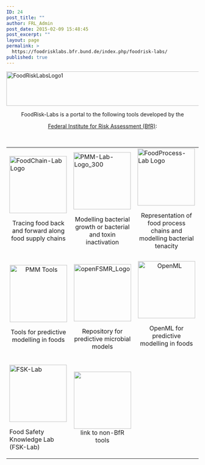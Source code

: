 ```yaml
---
ID: 24
post_title: ""
author: FRL_Admin
post_date: 2015-02-09 15:48:45
post_excerpt: ""
layout: page
permalink: >
  https://foodrisklabs.bfr.bund.de/index.php/foodrisk-labs/
published: true
---
```

<img class="aligncenter wp-image-1243 size-full" src="https://foodrisklabs.bfr.bund.de/wp-content/uploads/2015/02/FoodRiskLabsLogo1.png" alt="FoodRiskLabsLogo1" width="624" height="90" />
<p style="text-align: center;">FoodRisk-Labs is a portal to the following tools developed by the</p>
<p style="text-align: center;"><a href="http://www.bfr.bund.de/en/home.html" target="_blank">Federal Institute for Risk Assessment (BfR)</a>:</p>
&nbsp;
<table style="height: 1114px;" width="586">
<tbody>
<tr>
<td><a href="https://foodrisklabs.bfr.bund.de/index.php/foodchain-lab"><img class="aligncenter size-thumbnail wp-image-1269" src="https://foodrisklabs.bfr.bund.de/wp-content/uploads/2015/02/FoodChain-Lab-Logo1-150x150.png" alt="FoodChain-Lab Logo" width="150" height="150" /></a>
<p style="text-align: center;">Tracing food back and forward along food supply chains</p>
</td>
<td><a href="https://foodrisklabs.bfr.bund.de/index.php/pmm-lab/"><img class="aligncenter size-thumbnail wp-image-1270" src="https://foodrisklabs.bfr.bund.de/wp-content/uploads/2015/02/PMM-Lab-Logo_3001-150x150.png" alt="PMM-Lab-Logo_300" width="150" height="150" /></a>
<p style="text-align: center;">Modelling bacterial growth or bacterial and toxin inactivation</p>
</td>
<td><a href="https://foodrisklabs.bfr.bund.de/index.php/foodprocess-lab/"><img class="aligncenter size-thumbnail wp-image-1271" src="https://foodrisklabs.bfr.bund.de/wp-content/uploads/2015/02/FoodProcess-Lab-Logo1-150x150.png" alt="FoodProcess-Lab Logo" width="150" height="150" /></a>
<p style="text-align: center;">Representation of food process chains and modelling bacterial tenacity</p>
</td>
</tr>
<tr>
<td style="text-align: center;"><a href="https://sourceforge.net/p/microbialmodelingexchange/wiki/Tools/" target="_blank"><img class="aligncenter wp-image-1783 size-thumbnail" src="https://foodrisklabs.bfr.bund.de/wp-content/uploads/2015/02/PMM-Tools-150x150.png" alt="PMM Tools" width="150" height="150" /></a>

Tools for predictive modelling in foods</td>
<td>



<p style="text-align: center;">
<a href="https://foodrisklabs.bfr.bund.de/index.php/openfsmr/"><img class="aligncenter size-thumbnail wp-image-1268" src="https://foodrisklabs.bfr.bund.de/wp-content/uploads/2015/02/openFSMR_Logo1-150x150.png" alt="openFSMR_Logo" width="150" height="150" /></a></p>
<p style="text-align: center;">Repository for predictive microbial models</p>
</td>


<td style="text-align: center;"><a href="https://sourceforge.net/projects/microbialmodelingexchange/" target="_blank"><img class="aligncenter wp-image-1780 size-thumbnail" src="https://foodrisklabs.bfr.bund.de/wp-content/uploads/2015/02/OpenML-3-150x150.png" alt="OpenML" width="150" height="150" /></a>

OpenML for predictive modelling in foods</td>
</tr>


<tr>

<td>

<a href="https://foodrisklabs.bfr.bund.de/index.php/fsk-lab/"><img class="aligncenter wp-image-1866 size-full" src="https://foodrisklabs.bfr.bund.de/wp-content/uploads/2015/02/FSKlab7-1.png" alt="FSK-Lab" width="150" height="150" /></a>

Food Safety Knowledge Lab (FSK-Lab)</td>

<td>
<p style="text-align: center;"><a href="https://foodrisklabs.bfr.bund.de/index.php/external-tools/"><img class="size-full wp-image-1894 aligncenter" src="https://foodrisklabs.bfr.bund.de/wp-content/uploads/2015/02/Logo-externTool3.png" alt="" width="150" height="150" /> </a>link to non-BfR tools</p>
</td>

<td></td>


</tr>
</tbody>
</table>